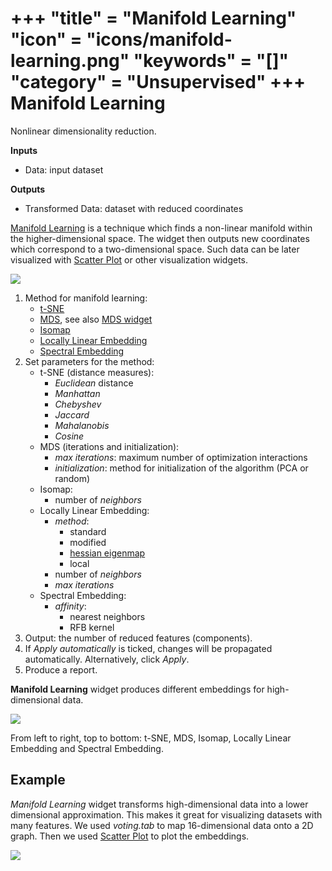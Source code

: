 +++
"title" = "Manifold Learning"
"icon" = "icons/manifold-learning.png"
"keywords" = "[]"
"category" = "Unsupervised"
+++
Manifold Learning
=================

Nonlinear dimensionality reduction.

**Inputs**

- Data: input dataset

**Outputs**

- Transformed Data: dataset with reduced coordinates

[Manifold Learning](https://en.wikipedia.org/wiki/Nonlinear_dimensionality_reduction) is a technique which finds a non-linear manifold within the higher-dimensional space. The widget then outputs new coordinates which correspond to a two-dimensional space. Such data can be later visualized with [Scatter Plot](../visualize/scatterplot.md) or other visualization widgets.

![](/images/manifold-learning-stamped.png)

1. Method for manifold learning:
   - [t-SNE](http://scikit-learn.org/stable/modules/manifold.html#t-distributed-stochastic-neighbor-embedding-t-sne)
   - [MDS](http://scikit-learn.org/stable/modules/manifold.html#multi-dimensional-scaling-mds), see also [MDS widget](../unsupervised/mds.md)
   - [Isomap](http://scikit-learn.org/stable/modules/manifold.html#isomap)
   - [Locally Linear Embedding](http://scikit-learn.org/stable/modules/manifold.html#locally-linear-embedding)
   - [Spectral Embedding](http://scikit-learn.org/stable/modules/manifold.html#spectral-embedding)
2. Set parameters for the method:
   - t-SNE (distance measures):
     - *Euclidean* distance
     - *Manhattan*
     - *Chebyshev*
     - *Jaccard*
     - *Mahalanobis*
     - *Cosine*
   - MDS (iterations and initialization):
     - *max iterations*: maximum number of optimization interactions
     - *initialization*: method for initialization of the algorithm (PCA or random)
   - Isomap:
     - number of *neighbors*
   - Locally Linear Embedding:
     - *method*:
       - standard
       - modified
       - [hessian eigenmap](http://scikit-learn.org/stable/modules/manifold.html#hessian-eigenmapping)
       - local
     - number of *neighbors*
     - *max iterations*
   - Spectral Embedding:
     - *affinity*:
       - nearest neighbors
       - RFB kernel
3. Output: the number of reduced features (components).
4. If *Apply automatically* is ticked, changes will be propagated automatically. Alternatively, click *Apply*.
5. Produce a report.

**Manifold Learning** widget produces different embeddings for high-dimensional data.

![](/images/collage-manifold.png)

From left to right, top to bottom: t-SNE, MDS, Isomap, Locally Linear Embedding and Spectral Embedding.

Example
-------

*Manifold Learning* widget transforms high-dimensional data into a lower dimensional approximation. This makes it great for visualizing datasets with many features. We used *voting.tab* to map 16-dimensional data onto a 2D graph. Then we used [Scatter Plot](../visualize/scatterplot.md) to plot the embeddings.

![](/images/manifold-learning-example.png)
